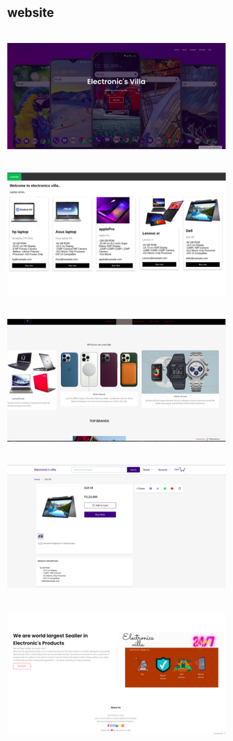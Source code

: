 # website

 <br><br>
[![MasterHead](homeD.png)]()
 <br><br>
<br><br>
[![MasterHead](homeD1.png)]()
 <br><br>
<br><br>
[![MasterHead](homeD2.png)]()
 <br><br>
<br><br>
[![MasterHead](homeD3.png)]()
 <br><br>
<br><br>
[![MasterHead](homeD4.png)]()
 <br><br>

